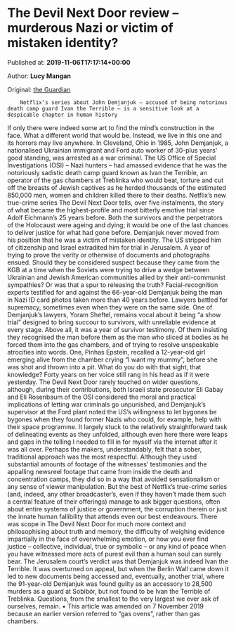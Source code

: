 
# The Devil Next Door review – murderous Nazi or victim of mistaken identity?

Published at: **2019-11-06T17:17:14+00:00**

Author: **Lucy Mangan**

Original: [the Guardian](https://www.theguardian.com/tv-and-radio/2019/nov/06/the-devil-next-door-review-netflix-nazi-killer-mistaken-identity)


        Netflix’s series about John Demjanjuk – accused of being notorious death camp guard Ivan the Terrible – is a sensitive look at a despicable chapter in human history
      
If only there were indeed some art to find the mind’s construction in the face. What a different world that would be. Instead, we live in this one and its horrors may live anywhere.
In Cleveland, Ohio in 1985, John Demjanjuk, a nationalised Ukrainian immigrant and Ford auto worker of 30-plus years’ good standing, was arrested as a war criminal. The US Office of Special Investigations (OSI) – Nazi hunters – had amassed evidence that he was the notoriously sadistic death camp guard known as Ivan the Terrible, an operator of the gas chambers at Treblinka who would beat, torture and cut off the breasts of Jewish captives as he herded thousands of the estimated 850,000 men, women and children killed there to their deaths.
Netflix’s new true-crime series The Devil Next Door tells, over five instalments, the story of what became the highest-profile and most bitterly emotive trial since Adolf Eichmann’s 25 years before. Both the survivors and the perpetrators of the Holocaust were ageing and dying; it would be one of the last chances to deliver justice for what had gone before.
Demjanjuk never moved from his position that he was a victim of mistaken identity. The US stripped him of citizenship and Israel extradited him for trial in Jerusalem. A year of trying to prove the verity or otherwise of documents and photographs ensued. Should they be considered suspect because they came from the KGB at a time when the Soviets were trying to drive a wedge between Ukrainian and Jewish American communities allied by their anti-communist sympathies? Or was that a spur to releasing the truth? Facial-recognition experts testified for and against the 66-year-old Demjanjuk being the man in Nazi ID card photos taken more than 40 years before. Lawyers battled for supremacy, sometimes even when they were on the same side. One of Demjanjuk’s lawyers, Yoram Sheftel, remains vocal about it being “a show trial” designed to bring succour to survivors, with unreliable evidence at every stage.
Above all, it was a year of survivor testimony. Of them insisting they recognised the man before them as the man who sliced at bodies as he forced them into the gas chambers, and of trying to resolve unspeakable atrocities into words. One, Pinhas Epstein, recalled a 12-year-old girl emerging alive from the chamber crying “I want my mummy”, before she was shot and thrown into a pit. What do you do with that sight, that knowledge? Forty years on her voice still rang in his head as if it were yesterday.
The Devil Next Door rarely touched on wider questions, although, during their contributions, both Israeli state prosecutor Eli Gabay and Eli Rosenbaum of the OSI considered the moral and practical implications of letting war criminals go unpunished, and Demjanjuk’s supervisor at the Ford plant noted the US’s willingness to let bygones be bygones when they found former Nazis who could, for example, help with their space programme. It largely stuck to the relatively straightforward task of delineating events as they unfolded, although even here there were leaps and gaps in the telling I needed to fill in for myself via the internet after it was all over.
Perhaps the makers, understandably, felt that a sober, traditional approach was the most respectful. Although they used substantial amounts of footage of the witnesses’ testimonies and the appalling newsreel footage that came from inside the death and concentration camps, they did so in a way that avoided sensationalism or any sense of viewer manipulation. But the best of Netflix’s true-crime series (and, indeed, any other broadcaster’s, even if they haven’t made them such a central feature of their offerings) manage to ask bigger questions, often about entire systems of justice or government, the corruption therein or just the innate human fallibility that attends even our best endeavours.
There was scope in The Devil Next Door for much more context and philosophising about truth and memory, the difficulty of weighing evidence impartially in the face of overwhelming emotion, or how you ever find justice – collective, individual, true or symbolic – or any kind of peace when you have witnessed more acts of purest evil than a human soul can surely bear.
The Jerusalem court’s verdict was that Demjanjuk was indeed Ivan the Terrible. It was overturned on appeal, but when the Berlin Wall came down it led to new documents being accessed and, eventually, another trial, where the 91-year-old Demjanjuk was found guilty as an accessory to 28,500 murders as a guard at Sobibór, but not found to be Ivan the Terrible of Treblinka.
Questions, from the smallest to the very largest we ever ask of ourselves, remain. • This article was amended on 7 November 2019 because an earlier version referred to “gas ovens”, rather than gas chambers.
